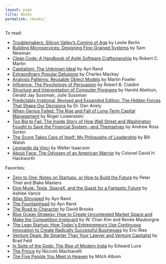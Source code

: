 ```yaml
---
layout: page
title: Books
permalink: /books/
---
```


To read:
- [Troublemakers: Silicon Valley’s Coming of Age](https://www.amazon.com/Troublemakers-Silicon-Valleys-Coming-Age/dp/1451651503/ref=sr_1_1?lipi=urn%3Ali%3Apage%3Ad_flagship3_pulse_read%3Bts4760kTRWK3jkf1mI%2F2Fw%3D%3D) by Leslie Berlin
- [Building Microservices: Designing Fine-Grained Systems](https://www.amazon.com/Building-Microservices-Designing-Fine-Grained-Systems/dp/1491950358/ref=sr_1_1?s=books&ie=UTF8&qid=1511837303&sr=1-1&keywords=microservices) by Sam Newman
- [Clean Code: A Handbook of Agile Software Craftsmanship](https://www.amazon.com/Clean-Code-Handbook-Software-Craftsmanship/dp/0132350882/ref=pd_sim_14_25?_encoding=UTF8&psc=1&refRID=TYSZNHSHKBPV4Q0FWV2T) by Robert C. Martin
- [Capitalism: The Unknown Ideal](https://www.aynrand.org/novels/capitalism-the-unknown-ideal) by Ayn Rand
- [Extraordinary Popular Delusions](https://www.amazon.com/Extraordinary-Popular-Delusions-Charles-Mackay/dp/0486432238) by Charles Mackay
- [Analysis Patterns: Reusable Object Models](https://www.amazon.com/gp/product/0201895420?ie=UTF8&tag=martinfowlerc-20&linkCode=as2&camp=1789&creative=9325&creativeASIN=0201895420) by Martin Fowler
- [Influence: The Psychology of Persuasion](https://www.amazon.com/gp/product/006124189X/ref=as_li_tf_tl?ie=UTF8&camp=1789&creative=9325&creativeASIN=006124189X&linkCode=as2&tag=favobooks0b-20) by Robert B. Cialdini
- [Structure and Interpretation of Computer Programs](https://www.amazon.com/gp/product/0262510871?ie=UTF8&camp=1789&creativeASIN=0262510871&linkCode=xm2&tag=favobooks0b-20) by Harold Abelson, Gerald Jay Sussman, Julie Sussman
- [Predictably Irrational, Revised and Expanded Edition: The Hidden Forces That Shape Our Decisions](https://www.amazon.com/gp/product/0061353248?ie=UTF8&camp=1789&creativeASIN=0061353248&linkCode=xm2&tag=favobooks0b-20) by Dr. Dan Ariely
- [When Genius Failed: The Rise and Fall of Long-Term Capital Management](https://www.amazon.com/gp/product/0375758259?ie=UTF8&camp=1789&creativeASIN=0375758259&linkCode=xm2&tag=favobooks0b-20) by Roger Lowenstein
- [Too Big to Fail: The Inside Story of How Wall Street and Washington Fought to Save the Financial System--and Themselves](https://www.amazon.com/gp/product/0143118242?ie=UTF8&camp=1789&creativeASIN=0143118242&linkCode=xm2&tag=favobooks0b-20) by Andrew Ross Sorkin
- [The Score Takes Care of Itself: My Philosophy of Leadership](https://www.amazon.com/Score-Takes-Care-Itself-Philosophy/dp/1591843472/) by Bill Walsh
- [Leonardo da Vinci](https://www.amazon.com/Leonardo-Vinci-Walter-Isaacson/dp/1501139150/ref=sr_1_3?ie=UTF8&qid=1513522708&sr=8-3&keywords=da+vinci) by Walter Isaacson
- [About Face: The Odyssey of an American Warrior](https://www.amazon.com/About-Face-Odyssey-American-Warrior/dp/0671695347) by Colonel David H. Hackworth

Favorites:
- [Zero to One: Notes on Startups, or How to Build the Future](https://www.amazon.com/Zero-One-Notes-Startups-Future/dp/0804139296) by Peter Thiel and Blake Masters
- [Elon Musk: Tesla, SpaceX, and the Quest for a Fantastic Future](https://www.amazon.com/Elon-Musk-SpaceX-Fantastic-Future/dp/006230125X/ref=pd_lpo_sbs_14_t_2?_encoding=UTF8&psc=1&refRID=FKXXKS467F0A30PM9JX6) by Ashlee Vance
- [Atlas Shrugged](https://www.amazon.com/Atlas-Shrugged-Ayn-Rand/dp/0451191145/ref=sr_1_1?s=books&ie=UTF8&qid=1513461926&sr=1-1&keywords=atlas+shrugged) by Ayn Rand
- [The Fountainhead](https://www.amazon.com/Fountainhead-Ayn-Rand/dp/0451191153/ref=sr_1_1?s=books&ie=UTF8&qid=1513461954&sr=1-1&keywords=fountainhead) by Ayn Rand
- [The Road to Character](https://www.amazon.com/Road-Character-David-Brooks/dp/0812983416/ref=sr_1_1?s=books&ie=UTF8&qid=1513461981&sr=1-1&keywords=a+road+to+character) by David Brooks
- [Blue Ocean Strategy: How to Create Uncontested Market Space and Make the Competition Irrelevant](https://www.amazon.com/Blue-Ocean-Strategy-Expanded-Uncontested/dp/1625274491/ref=sr_1_1?s=books&ie=UTF8&qid=1513462008&sr=1-1&keywords=blue+ocean+strategy) by W. Chan Kim and Renée Mauborgne
- [The Lean Startup: How Today's Entrepreneurs Use Continuous Innovation to Create Radically Successful Businesses](https://www.amazon.com/Lean-Startup-Entrepreneurs-Continuous-Innovation/dp/0307887898/ref=sr_1_1?s=books&ie=UTF8&qid=1513462054&sr=1-1&keywords=lean+startup) by Eric Ries
- [Venture Deals: Be Smarter Than Your Lawyer and Venture Capitalist](https://www.amazon.com/Venture-Deals-Smarter-Lawyer-Capitalist/dp/1119259754/ref=sr_1_1?s=books&ie=UTF8&qid=1513462088&sr=1-1&keywords=venture+deals) by Brad Feld
- [In Spite of the Gods: The Rise of Modern India](https://www.amazon.com/Spite-Gods-Rise-Modern-India/dp/1400079772) by Edward Luce
- [The Prince](https://www.amazon.com/Prince-Dover-Thrift-Editions/dp/0486272745) by Niccolò Machiavelli
- [The Five People You Meet in Heaven](https://www.amazon.com/Five-People-You-Meet-Heaven/dp/1401308589) by Mitch Albom
